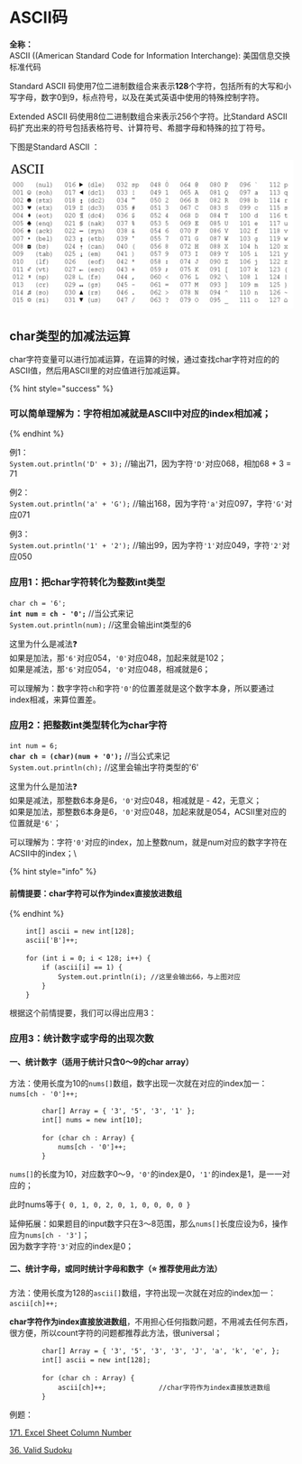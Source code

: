 # ASCII码

**全称：**\
ASCII ((American Standard Code for Information Interchange): 美国信息交换标准代码

Standard ASCII 码使用7位二进制数组合来表示**128**个字符，包括所有的大写和小写字母，数字0到9，标点符号，以及在美式英语中使用的特殊控制字符。

Extended ASCII 码使用8位二进制数组合来表示256个字符。比Standard ASCII 码扩充出来的符号包括表格符号、计算符号、希腊字母和特殊的拉丁符号。

下图是Standard ASCII ：

![](<../.gitbook/assets/Screen Shot 2021-07-08 at 9.40.47 PM (1).png>)

## char类型的加减法运算&#x20;

char字符变量可以进行加减运算，在运算的时候，通过查找char字符对应的的ASCII值，然后用ASCII里的对应值进行加减运算。

{% hint style="success" %}
### 可以简单理解为：字符相加减就是ASCII中对应的index相加减；
{% endhint %}

例1：\
`System.out.println('D' + 3);` //输出71，因为字符`'D'`对应068，相加68 + 3 = 71

例2：\
`System.out.println('a' + 'G');` //输出168，因为字符`'a'`对应097，字符`'G'`对应071

例3：\
`System.out.println('1' + '2');` //输出99，因为字符`'1'`对应049，字符`'2'`对应050





### 应用1：把char字符转化为整数int类型

`char ch = '6';` \
**`int num = ch - '0';`**            //当公式来记\
`System.out.println(num);` //这里会输出int类型的6

这里为什么是减法❓\
如果是加法，那`'6'`对应054，`'0'`对应048，加起来就是102；\
如果是减法，那`'6'`对应054，`'0'`对应048，相减就是6；

可以理解为：数字字符`ch`和字符`'0'`的位置差就是这个数字本身，所以要通过index相减，来算位置差。



### 应用2：把整数int类型转化为char字符

`int num = 6;`\
**`char ch = (char)(num + '0');`**   //当公式来记\
`System.out.println(ch);`             //这里会输出字符类型的'6'

这里为什么是加法❓\
如果是减法，那整数6本身是6，`'0'`对应048，相减就是 - 42，无意义；\
如果是加法，那整数6本身是6，`'0'`对应048，加起来就是054，ACSII里对应的位置就是`'6'`；

可以理解为：字符`'0'`对应的index，加上整数num，就是num对应的数字字符在ACSII中的index；\


{% hint style="info" %}
#### 前情提要：char字符可以作为index直接放进数组
{% endhint %}

```
    int[] ascii = new int[128];
    ascii['B']++;

    for (int i = 0; i < 128; i++) {
        if (ascii[i] == 1) {
            System.out.println(i); //这里会输出66，与上图对应
        }
    }
```

根据这个前情提要，我们可以得出应用3：



### 应用3：统计数字或字母的出现次数

#### 一、统计数字（适用于统计只含0～9的char array）

方法：使用长度为10的`nums[]`数组，数字出现一次就在对应的index加一：\
`nums[ch - '0']++;`

```
		char[] Array = { '3', '5', '3', '1' };
		int[] nums = new int[10];

		for (char ch : Array) {
			nums[ch - '0']++;
		}
```

`nums[]`的长度为10，对应数字0～9，`'0'`的index是0，`'1'`的index是1，是一一对应的；

此时nums等于`{ 0, 1, 0, 2, 0, 1, 0, 0, 0, 0 }`

延伸拓展：如果题目的input数字只在3～8范围，那么`nums[]`长度应设为6，操作应为`nums[ch - '3']`；\
因为数字字符`'3'`对应的index是0；



#### 二、统计字母，或同时统计字母和数字（⭐️  推荐使用此方法）

方法：使用长度为128的`ascii[]`数组，字符出现一次就在对应的index加一：\
`ascii[ch]++;`

**char字符作为index直接放进数组**，不用担心任何指数问题，不用减去任何东西，很方便，所以count字符的问题都推荐此方法，很universal；

```
		char[] Array = { '3', '5', '3', '3', 'J', 'a', 'k', 'e', };
		int[] ascii = new int[128];

		for (char ch : Array) {
			ascii[ch]++;             //char字符作为index直接放进数组
		}
```





例题：

[171. Excel Sheet Column Number](https://bhnigw.gitbook.io/leetcode/leetcode-171.-excel-sheet-column-number)

[36. Valid Sudoku](https://bhnigw.gitbook.io/leetcode/leetcode-36.-valid-sudoku)

